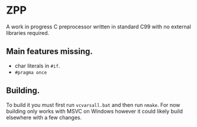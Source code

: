 # ZPP
A work in progress C preprocessor written in standard C99 with no external libraries required.

## Main features missing.
* char literals in `#if`.
* `#pragma once`

## Building.
To build it you must first run `vcvarsall.bat` and then run `nmake`.
For now building only works with MSVC on Windows however it could likely build elsewhere with a few changes. 
